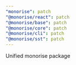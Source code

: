 ```yaml
---
"monorise": patch
"@monorise/react": patch
"@monorise/base": patch
"@monorise/core": patch
"@monorise/cli": patch
"@monorise/sst": patch
---
```


Unified monorise package
